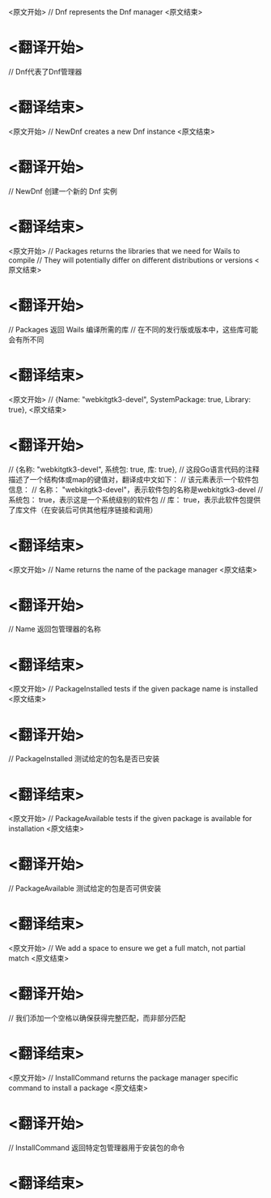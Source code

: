 
<原文开始>
// Dnf represents the Dnf manager
<原文结束>

# <翻译开始>
// Dnf代表了Dnf管理器
# <翻译结束>


<原文开始>
// NewDnf creates a new Dnf instance
<原文结束>

# <翻译开始>
// NewDnf 创建一个新的 Dnf 实例
# <翻译结束>


<原文开始>
// Packages returns the libraries that we need for Wails to compile
// They will potentially differ on different distributions or versions
<原文结束>

# <翻译开始>
// Packages 返回 Wails 编译所需的库
// 在不同的发行版或版本中，这些库可能会有所不同
# <翻译结束>


<原文开始>
// {Name: "webkitgtk3-devel", SystemPackage: true, Library: true},
<原文结束>

# <翻译开始>
// {名称: "webkitgtk3-devel", 系统包: true, 库: true}, 
// 这段Go语言代码的注释描述了一个结构体或map的键值对，翻译成中文如下：
// 该元素表示一个软件包信息：
// 名称： "webkitgtk3-devel"，表示软件包的名称是webkitgtk3-devel
// 系统包： true，表示这是一个系统级别的软件包
// 库： true，表示此软件包提供了库文件（在安装后可供其他程序链接和调用）
# <翻译结束>


<原文开始>
// Name returns the name of the package manager
<原文结束>

# <翻译开始>
// Name 返回包管理器的名称
# <翻译结束>


<原文开始>
// PackageInstalled tests if the given package name is installed
<原文结束>

# <翻译开始>
// PackageInstalled 测试给定的包名是否已安装
# <翻译结束>


<原文开始>
// PackageAvailable tests if the given package is available for installation
<原文结束>

# <翻译开始>
// PackageAvailable 测试给定的包是否可供安装
# <翻译结束>


<原文开始>
// We add a space to ensure we get a full match, not partial match
<原文结束>

# <翻译开始>
// 我们添加一个空格以确保获得完整匹配，而非部分匹配
# <翻译结束>


<原文开始>
// InstallCommand returns the package manager specific command to install a package
<原文结束>

# <翻译开始>
// InstallCommand 返回特定包管理器用于安装包的命令
# <翻译结束>

